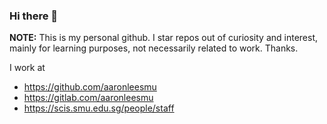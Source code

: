 ### Hi there 👋

**NOTE:** This is my personal github. I star repos out of curiosity and interest, mainly for learning purposes, not necessarily related to work. Thanks.

I work at

   - https://github.com/aaronleesmu
   - https://gitlab.com/aaronleesmu
   - https://scis.smu.edu.sg/people/staff

<!--
**aaronlks/aaronlks** is a ✨ _special_ ✨ repository because its `README.md` (this file) appears on your GitHub profile.

Here are some ideas to get you started:

- 🔭 I’m currently working on ...
- 🌱 I’m currently learning ...
- 👯 I’m looking to collaborate on ...
- 🤔 I’m looking for help with ...
- 💬 Ask me about ...
- 📫 How to reach me: ...
- 😄 Pronouns: ...
- ⚡ Fun fact: ...
-->
